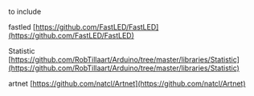 to include 

fastled
[https://github.com/FastLED/FastLED](https://github.com/FastLED/FastLED)

Statistic
[https://github.com/RobTillaart/Arduino/tree/master/libraries/Statistic](https://github.com/RobTillaart/Arduino/tree/master/libraries/Statistic)

artnet
[https://github.com/natcl/Artnet](https://github.com/natcl/Artnet)
